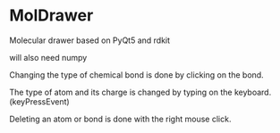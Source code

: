 # MolDrawer
Molecular drawer based on PyQt5 and rdkit

will also need numpy

Changing the type of chemical bond is done by clicking on the bond.

The type of atom and its charge is changed by typing on the keyboard.(keyPressEvent)

Deleting an atom or bond is done with the right mouse click.
